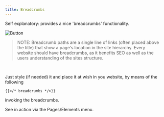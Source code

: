 ```yaml
---
title: Breadcrumbs
---
```


Self explanatory: provides a nice  'breadcrumbs' functionality.

![Button](/uploads/shortcodes/breadcrumbs.png "Breadcrumbs")


>  NOTE: Breadcrumb paths are a single line of links (often placed above the title) that show a page's location in the site hierarchy. Every website should have breadcrumbs, as it benefits SEO as well as the users understanding of the sites structure.

</br>

Just style (if needed) it and place it at wish in you website, by means of the following 

```
{{</* breadcrumbs */>}}
```

invoking the breadcrumbs. 

See in action via the Pages/Elements menu.
